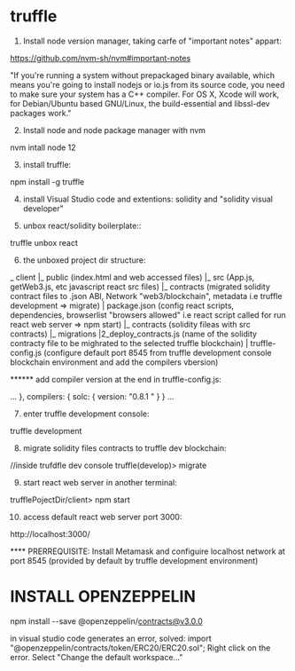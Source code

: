 # truffle

1. Install node version manager, taking carfe of "important notes" appart:

https://github.com/nvm-sh/nvm#important-notes

"If you're running a system without prepackaged binary available, which means you're going to install nodejs or io.js from its source code, you need to make sure your system has a C++ compiler. For OS X, Xcode will work, for Debian/Ubuntu based GNU/Linux, the build-essential and libssl-dev packages work."

2. Install node and  node package manager with nvm 

nvm intall node 12

3. install truffle:

npm install -g truffle

4. install Visual Studio code and extentions: solidity and "solidity visual developer"

5. unbox react/solidity boilerplate::

truffle unbox react

6. the unboxed project dir structure:

_ client
|_ public   (index.html and web accessed files)
|_ src      (App.js, getWeb3.js, etc javascript react src files)
  |_ contracts    (migrated solidity contract files to .json ABI, Network "web3/blockchain", metadata i.e truffle development => migrate)
| package.json    (config react scripts, dependencies, browserlist "browsers allowed"  i.e react script called for run react web server => npm start)
|_ contracts    (solidity fileas with src contracts)
|_ migrations
  |2_deploy_contracts.js    (name of the solidity contracty  file to be mighrated to the selected truffle blockchain)
| truffle-config.js     (configure default port 8545 from truffle development console blockchain environment and add the compilers vbersion)


****** add compiler version at the end in truffle-config.js:

...
},
  compilers: {
    solc: {
      version: "0.8.1 "
    }
  }
...

7. enter truffle development console:

truffle development

8. migrate solidity files contracts to truffle dev blockchain:

//inside trufdfle dev console
truffle(develop)> migrate

9. start react web server in another terminal:

trufflePojectDir/client> npm start

10. access default react web server port 3000:

http://localhost:3000/

**** PRERREQUISITE: 
Install Metamask and configuire localhost network at port 8545 (provided by default by truffle development environment)


# INSTALL OPENZEPPELIN 

npm install --save @openzeppelin/contracts@v3.0.0

in visual studio code generates an error, solved:
import "@openzeppelin/contracts/token/ERC20/ERC20.sol";
Right click on the error.
Select "Change the default workspace..." 
